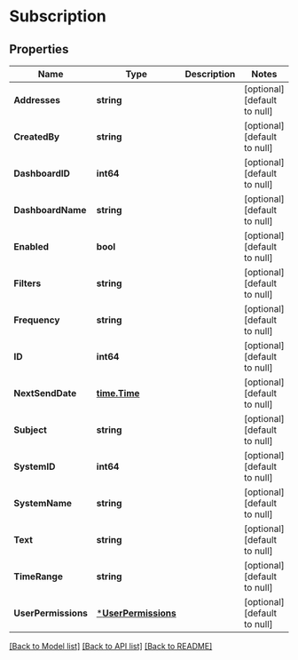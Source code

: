 # Subscription

## Properties
| Name                | Type                                       | Description | Notes                        |
| ------------------- | ------------------------------------------ | ----------- | ---------------------------- |
| **Addresses**       | **string**                                 |             | [optional] [default to null] |
| **CreatedBy**       | **string**                                 |             | [optional] [default to null] |
| **DashboardID**     | **int64**                                  |             | [optional] [default to null] |
| **DashboardName**   | **string**                                 |             | [optional] [default to null] |
| **Enabled**         | **bool**                                   |             | [optional] [default to null] |
| **Filters**         | **string**                                 |             | [optional] [default to null] |
| **Frequency**       | **string**                                 |             | [optional] [default to null] |
| **ID**              | **int64**                                  |             | [optional] [default to null] |
| **NextSendDate**    | [**time.Time**](time.Time.md)              |             | [optional] [default to null] |
| **Subject**         | **string**                                 |             | [optional] [default to null] |
| **SystemID**        | **int64**                                  |             | [optional] [default to null] |
| **SystemName**      | **string**                                 |             | [optional] [default to null] |
| **Text**            | **string**                                 |             | [optional] [default to null] |
| **TimeRange**       | **string**                                 |             | [optional] [default to null] |
| **UserPermissions** | [***UserPermissions**](UserPermissions.md) |             | [optional] [default to null] |

[[Back to Model list]](../README.md#documentation-for-models) [[Back to API list]](../README.md#documentation-for-api-endpoints) [[Back to README]](../README.md)
